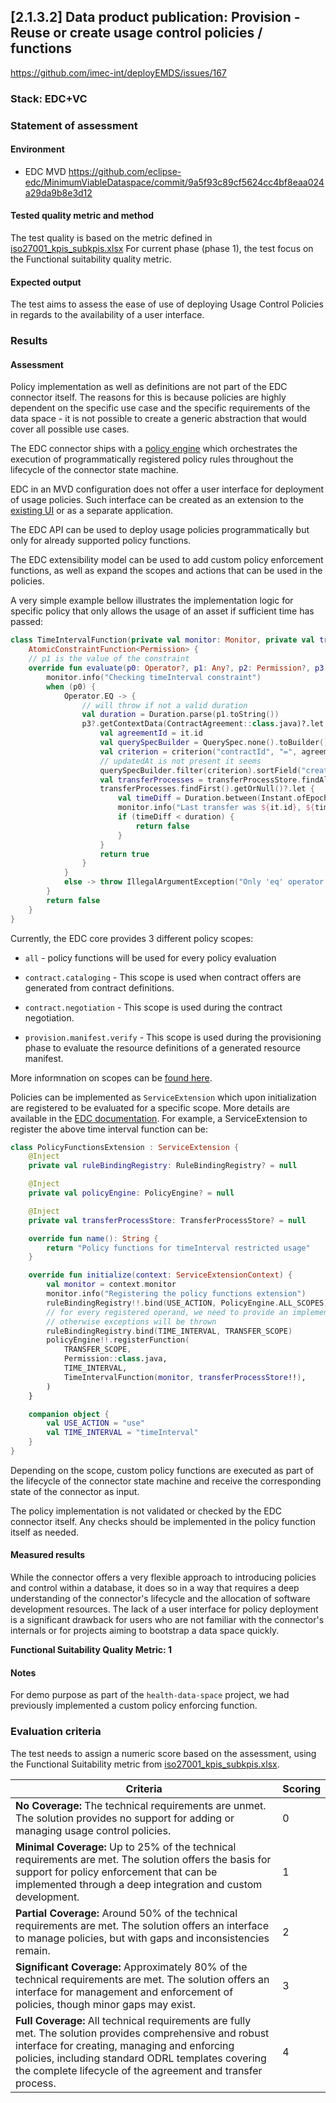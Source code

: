 ## [2.1.3.2] Data product publication: Provision - Reuse or create usage control policies / functions

https://github.com/imec-int/deployEMDS/issues/167

### Stack: EDC+VC

### Statement of assessment

#### Environment

- EDC MVD https://github.com/eclipse-edc/MinimumViableDataspace/commit/9a5f93c89cf5624cc4bf8eaa024a29da9b8e3d12

#### Tested quality metric and method

The test quality is based on the metric defined in [iso27001_kpis_subkpis.xlsx](../../../../../design_decisions/background_info/iso27001_kpis_subkpis.xlsx)
For current phase (phase 1), the test focus on the Functional suitability quality metric.

#### Expected output

The test aims to assess the ease of use of deploying Usage Control Policies in regards to the availability of a user interface.

### Results

#### Assessment

Policy implementation as well as definitions are not part of the EDC connector itself. The reasons for this is because policies are highly dependent on the specific use case and the specific requirements of the data space - it is not possible to create a generic abstraction that would cover all possible use cases.

The EDC connector ships with a [policy engine](https://github.com/eclipse-edc/Connector/blob/main/docs/developer/policy-engine.md) which orchestrates the execution of programmatically registered policy rules throughout the lifecycle of the connector state machine.

EDC in an MVD configuration does not offer a user interface for deployment of usage policies. Such interface can be created as an extension to the [existing UI](https://github.com/eclipse-edc/DataDashboard) or as a separate application.

The EDC API can be used to deploy usage policies programmatically but only for already supported policy functions.

The EDC extensibility model can be used to add custom policy enforcement functions, as well as expand the scopes and actions that can be used in the policies.

A very simple example bellow illustrates the implementation logic for specific policy that only allows the usage of an asset if sufficient time has passed:

```kotlin
class TimeIntervalFunction(private val monitor: Monitor, private val transferProcessStore: TransferProcessStore) :
    AtomicConstraintFunction<Permission> {
    // p1 is the value of the constraint
    override fun evaluate(p0: Operator?, p1: Any?, p2: Permission?, p3: PolicyContext?): Boolean {
        monitor.info("Checking timeInterval constraint")
        when (p0) {
            Operator.EQ -> {
                // will throw if not a valid duration
                val duration = Duration.parse(p1.toString())
                p3?.getContextData(ContractAgreement::class.java)?.let {
                    val agreementId = it.id
                    val querySpecBuilder = QuerySpec.none().toBuilder()
                    val criterion = criterion("contractId", "=", agreementId)
                    // updatedAt is not present it seems
                    querySpecBuilder.filter(criterion).sortField("createdAt").sortOrder(SortOrder.DESC)
                    val transferProcesses = transferProcessStore.findAll(querySpecBuilder.build())
                    transferProcesses.findFirst().getOrNull()?.let {
                        val timeDiff = Duration.between(Instant.ofEpochMilli(it.createdAt), Instant.now())
                        monitor.info("Last transfer was ${it.id}, ${timeDiff.toMinutes()} minutes ago")
                        if (timeDiff < duration) {
                            return false
                        }
                    }
                    return true
                }
            }
            else -> throw IllegalArgumentException("Only 'eq' operator is supported for timeInterval constraint")
        }
        return false
    }
}
```

Currently, the EDC core provides 3 different policy scopes:

- `all` - policy functions will be used for every policy evaluation

- `contract.cataloging` - This scope is used when contract offers are generated from contract definitions.

- `contract.negotiation` - This scope is used during the contract negotiation.

- `provision.manifest.verify` - This scope is used during the provisioning phase to evaluate the resource definitions of a generated resource manifest.

More informnation on scopes can be [found here](https://github.com/eclipse-edc/Connector/blob/main/docs/developer/policy-engine.md#policy-scopes).

Policies can be implemented as `ServiceExtension` which upon initialization are registered to be evaluated for a specific scope. More details are available in the [EDC documentation](https://eclipse-edc.github.io/docs/#/submodule/Connector/docs/developer/policy-engine?id=step-2-implement-a-serviceextension). For example, a ServiceExtension to register the above time interval function can be:

```kotlin
class PolicyFunctionsExtension : ServiceExtension {
    @Inject
    private val ruleBindingRegistry: RuleBindingRegistry? = null

    @Inject
    private val policyEngine: PolicyEngine? = null

    @Inject
    private val transferProcessStore: TransferProcessStore? = null

    override fun name(): String {
        return "Policy functions for timeInterval restricted usage"
    }

    override fun initialize(context: ServiceExtensionContext) {
        val monitor = context.monitor
        monitor.info("Registering the policy functions extension")
        ruleBindingRegistry!!.bind(USE_ACTION, PolicyEngine.ALL_SCOPES)
        // for every registered operand, we need to provide an implementation,
        // otherwise exceptions will be thrown
        ruleBindingRegistry.bind(TIME_INTERVAL, TRANSFER_SCOPE)
        policyEngine!!.registerFunction(
            TRANSFER_SCOPE,
            Permission::class.java,
            TIME_INTERVAL,
            TimeIntervalFunction(monitor, transferProcessStore!!),
        )
    }

    companion object {
        val USE_ACTION = "use"
        val TIME_INTERVAL = "timeInterval"
    }
}
```

Depending on the scope, custom policy functions are executed as part of the lifecycle of the connector state machine and receive the corresponding state of the connector as input.

The policy implementation is not validated or checked by the EDC connector itself. Any checks should be implemented in the policy function itself as needed.

#### Measured results

While the connector offers a very flexible approach to introducing policies and control within a database, it does so in a way that requires a deep understanding of the connector's lifecycle and the allocation of software development resources. The lack of a user interface for policy deployment is a significant drawback for users who are not familiar with the connector's internals or for projects aiming to bootstrap a data space quickly.

**Functional Suitability Quality Metric: 1**

#### Notes

For demo purpose as part of the `health-data-space` project, we had previously implemented a custom policy enforcing function.

### Evaluation criteria

The test needs to assign a numeric score based on the assessment, using the Functional Suitability metric from [iso27001_kpis_subkpis.xlsx](../../../../../design_decisions/background_info/iso27001_kpis_subkpis.xlsx).

| Criteria                                                                                                                                                                                                                                                                      | Scoring |
| ----------------------------------------------------------------------------------------------------------------------------------------------------------------------------------------------------------------------------------------------------------------------------- | ------- |
| **No Coverage:** The technical requirements are unmet. The solution provides no support for adding or managing usage control policies.                                                                                                                                        | 0       |
| **Minimal Coverage:** Up to 25% of the technical requirements are met. The solution offers the basis for support for policy enforcement that can be implemented through a deep integration and custom development.                                                            | 1       |
| **Partial Coverage:** Around 50% of the technical requirements are met. The solution offers an interface to manage policies, but with gaps and inconsistencies remain.                                                                                                        | 2       |
| **Significant Coverage:** Approximately 80% of the technical requirements are met. The solution offers an interface for management and enforcement of policies, though minor gaps may exist.                                                                                  | 3       |
| **Full Coverage:** All technical requirements are fully met. The solution provides comprehensive and robust interface for creating, managing and enforcing policies, including standard ODRL templates covering the complete lifecycle of the agreement and transfer process. | 4       |
